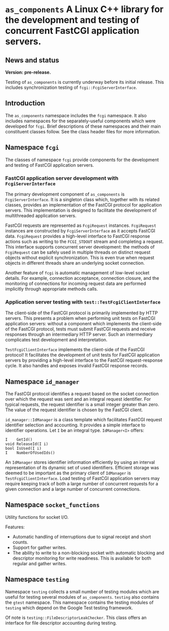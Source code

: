 # `as_components` A Linux C++ library for the development and testing of concurrent FastCGI application servers.

## News and status
**Version: pre-release.**

Testing of `as_components` is currently underway before its initial release.
This includes synchronization testing of `fcgi::FcgiServerInterface`.

## Introduction

The `as_components` namespace includes the `fcgi` namespace. It also includes
namespaces for the separately-useful components which were developed for
`fcgi`. Brief descriptions of these namespaces and their main constituent
classes follow. See the class header files for more information.

## Namespace `fcgi`
The classes of namespace `fcgi` provide components for the development and
testing of FastCGI application servers.

### FastCGI application server development with `FcgiServerInterface`
The primary development component of `as_components` is `FcgiServerInterface`.
It is a singleton class which, together with its related classes, provides an
implementation of the FastCGI protocol for application servers. This
implementation is designed to facilitate the development of multithreaded
application servers.

FastCGI requests are represented as `FcgiRequest` instances. `FcgiRequest`
instances are constructed by `FcgiServerInterface` as it accepts FastCGI data.
`FcgiRequest` provides a high-level interface to FastCGI response actions such
as writing to the `FCGI_STDOUT` stream and completing a request. This interface
supports concurrent server development: the methods of `FcgiRequest` can be
safely used in multiple threads on distinct request objects without explicit
synchronization. This is even true when request objects in different threads
share an underlying socket connection.

Another feature of `fcgi` is automatic management of low-level socket
details. For example, connection acceptance, connection closure, and the
monitoring of connections for incoming request data are performed implicitly
through appropriate methods calls.

### Application server testing with `test::TestFcgiClientInterface`
The client-side of the FastCGI protocol is primarily implemented by HTTP
servers. This presents a problem when performing unit tests on FastCGI
application servers: without a component which implements the client-side of
the FastCGI protocol, tests must submit FastCGI requests and receive responses
through an intermediary HTTP server. Such an intermediary complicates test
development and interpretation.

`TestFcgiClientInterface` implements the client-side of the FastCGI
protocol! It facilitates the development of unit tests for FastCGI application
servers by providing a high-level interface to the FastCGI request-response
cycle. It also handles and exposes invalid FastCGI response records.

## Namespace `id_manager`
The FastCGI protocol identifies a request based on the socket connection over
which the request was sent and an integral request identifier. For typical
requests, the request identifier is a small integer greater than zero. The
value of the request identifier is chosen by the FastCGI client.

`id_manager::IdManager` is a class template which facilitates FastCGI request
identifier selection and accounting. It provides a simple interface to
identifier operations. Let `I` be an integral type. `IdManager<I>` offers:
```
I    GetId()
void ReleaseId(I i)
bool IsUsed(I i)
I    NumberOfUsedIds()
```

An `IdManager` stores identifier information efficiently by using an interval
representation of its dynamic set of used identifiers. Efficient storage was
deemed to be important as the primary client of `IdManager` is
`TestFcgiClientInterface`. Load testing of FastCGI application servers may
require keeping track of both a large number of concurrent requests for a given
connection and a large number of concurrent connections.

## Namespace `socket_functions`
Utility functions for socket I/O.

Features:
* Automatic handling of interruptions due to signal receipt and short counts.
* Support for gather writes.
* The ability to write to a non-blocking socket with automatic blocking
  and descriptor monitoring for write readiness. This is available for both
  regular and gather writes.

## Namespace `testing`
Namespace `testing` collects a small number of testing modules which are useful
for testing several modules of `as_components`. `testing` also contains the
`gtest` namespace. This namespace contains the testing modules of `testing`
which depend on the Google Test testing framework.

Of note is `testing::FileDescriptorLeakChecker`. This class offers an interface
for file descriptor accounting during testing.
